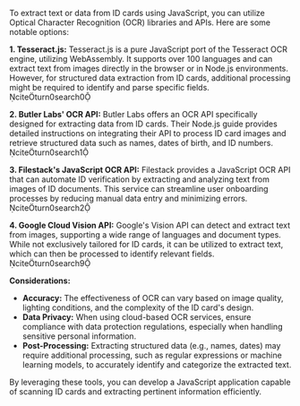 To extract text or data from ID cards using JavaScript, you can utilize Optical Character Recognition (OCR) libraries and APIs. Here are some notable options:

**1. Tesseract.js:**
Tesseract.js is a pure JavaScript port of the Tesseract OCR engine, utilizing WebAssembly. It supports over 100 languages and can extract text from images directly in the browser or in Node.js environments. However, for structured data extraction from ID cards, additional processing might be required to identify and parse specific fields. citeturn0search0

**2. Butler Labs' OCR API:**
Butler Labs offers an OCR API specifically designed for extracting data from ID cards. Their Node.js guide provides detailed instructions on integrating their API to process ID card images and retrieve structured data such as names, dates of birth, and ID numbers. citeturn0search1

**3. Filestack's JavaScript OCR API:**
Filestack provides a JavaScript OCR API that can automate ID verification by extracting and analyzing text from images of ID documents. This service can streamline user onboarding processes by reducing manual data entry and minimizing errors. citeturn0search2

**4. Google Cloud Vision API:**
Google's Vision API can detect and extract text from images, supporting a wide range of languages and document types. While not exclusively tailored for ID cards, it can be utilized to extract text, which can then be processed to identify relevant fields. citeturn0search9

**Considerations:**
- **Accuracy:** The effectiveness of OCR can vary based on image quality, lighting conditions, and the complexity of the ID card's design.
- **Data Privacy:** When using cloud-based OCR services, ensure compliance with data protection regulations, especially when handling sensitive personal information.
- **Post-Processing:** Extracting structured data (e.g., names, dates) may require additional processing, such as regular expressions or machine learning models, to accurately identify and categorize the extracted text.

By leveraging these tools, you can develop a JavaScript application capable of scanning ID cards and extracting pertinent information efficiently. 
